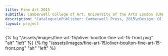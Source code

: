 ```yaml
---
title: Fine Art 2015
subtitle: Camberwell College of Art, University of the Arts London (UAL)
description: "Catalogue\nPublisher: Camberwell Press, 2015\nDesign: Oliver Boulton, Samuel Jones\nEditor: Kirsten Houser\nEdition of 1750, softback, 174pp.\nOffset, glued, 165 × 235mm\nISBN: 978-1-908971-43-2"
layout: project
---
```


{% fig "/assets/images/fine-art-15/oliver-boulton-fine-art-15-front.png" "alt" "left" %}
{% fig "/assets/images/fine-art-15/oliver-boulton-fine-art-15-front.png" "alt" "left" %}